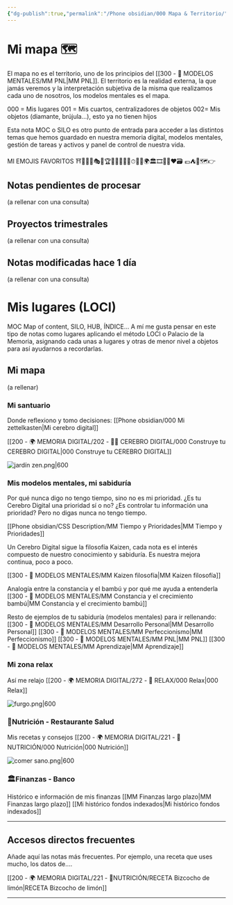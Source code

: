 ```yaml
---
{"dg-publish":true,"permalink":"/Phone obsidian/000 Mapa & Territorio/","tags":["gardenEntry"]}
---
```





# Mi mapa 🗺
El mapa no es el territorio, uno de los principios del [[300 - 🧠 MODELOS MENTALES/MM PNL\|MM PNL]]. El territorio es la realidad externa, la que jamás veremos y la interpretación subjetiva de la misma que realizamos cada uno de nosotros, los modelos mentales es el mapa.

000 = Mis lugares
001 = Mis cuartos, centralizadores de objetos
002= Mis objetos (diamante, brújula...), esto ya no tienen hijos 

Esta nota MOC o SILO es otro punto de entrada para acceder a las distintos temas que hemos guardado en nuestra memoria digital, modelos mentales, gestión de tareas y activos  y panel de control de nuestra vida.

MI EMOJIS FAVORITOS
⛩🧠🏡🎢🎭👑🏆💎📘🎱🧩🎯⏱🚀🧭🌍🏛🎞🧱💡♥🗃
💶⛺🌅🗺👉

## Notas pendientes de procesar
(a rellenar con una consulta)

## Proyectos trimestrales
(a rellenar con una consulta)

## Notas modificadas hace 1 día
(a rellenar con una consulta)

# Mis lugares (LOCI)
MOC Map of content, SILO, HUB, ÍNDICE... A mí me gusta pensar en este tipo de notas como lugares aplicando el método LOCI o Palacio de la Memoria, asignando cada unas a lugares y otras de menor nivel a objetos para así ayudarnos a recordarlas.

## Mi mapa
(a rellenar)

### Mi santuario
Donde reflexiono y tomo decisiones: [[Phone obsidian/000 Mi zettelkasten\|Mi cerebro digital]]

[[200 - 🌍 MEMORIA DIGITAL/202 - 🧠🧱 CEREBRO DIGITAL/000 Construye tu CEREBRO DIGITAL\|000 Construye tu CEREBRO DIGITAL]]

![jardín zen.png|600](/img/user/300%20-%20%F0%9F%A7%A0%20MODELOS%20MENTALES/ANEXOS/jard%C3%ADn%20zen.png)

### Mis modelos mentales, mi sabiduría

Por qué nunca digo no tengo tiempo, sino no es mi prioridad.
¿Es tu Cerebro Digital una prioridad sí o no? ¿Es controlar tu información una prioridad? Pero no digas nunca no tengo tiempo.

[[Phone obsidian/CSS Description/MM Tiempo y Prioridades\|MM Tiempo y Prioridades]]

Un Cerebro Digital sigue la filosofía Kaizen, cada nota es el interés compuesto de nuestro conocimiento y sabiduría. Es nuestra mejora continua, poco a poco.

[[300 - 🧠 MODELOS MENTALES/MM Kaizen filosofía\|MM Kaizen filosofía]]

Analogía entre la constancia y el bambú y por qué me ayuda a entenderla
[[300 - 🧠 MODELOS MENTALES/MM Constancia y el crecimiento bambú\|MM Constancia y el crecimiento bambú]]

Resto de ejemplos de tu sabiduría (modelos mentales) para ir rellenando:
[[300 - 🧠 MODELOS MENTALES/MM Desarrollo Personal\|MM Desarrollo Personal]]
[[300 - 🧠 MODELOS MENTALES/MM Perfeccionismo\|MM Perfeccionismo]]
[[300 - 🧠 MODELOS MENTALES/MM PNL\|MM PNL]]
[[300 - 🧠 MODELOS MENTALES/MM Aprendizaje\|MM Aprendizaje]]

### Mi zona relax
Así me relajo [[200 - 🌍 MEMORIA DIGITAL/272 - 🌅 RELAX/000 Relax\|000 Relax]]

![furgo.png|600](/img/user/300%20-%20%F0%9F%A7%A0%20MODELOS%20MENTALES/ANEXOS/furgo.png)


### 🥗Nutrición - Restaurante Salud
Mis recetas y consejos
[[200 - 🌍 MEMORIA DIGITAL/221 - 🥙NUTRICIÓN/000 Nutrición\|000 Nutrición]]

![comer sano.png|600](/img/user/300%20-%20%F0%9F%A7%A0%20MODELOS%20MENTALES/ANEXOS/comer%20sano.png)

### 🏛Finanzas - Banco
Histórico e información de mis finanzas
[[MM Finanzas largo plazo\|MM Finanzas largo plazo]]
[[Mi histórico fondos indexados\|Mi histórico fondos indexados]]

---

## Accesos directos frecuentes
Añade aquí las notas más frecuentes. Por ejemplo, una receta que uses mucho, los datos de....

[[200 - 🌍 MEMORIA DIGITAL/221 - 🥙NUTRICIÓN/RECETA Bizcocho de limón\|RECETA Bizcocho de limón]]

---

